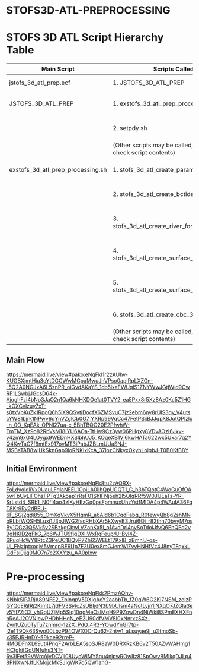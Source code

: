 # STOFS3D-ATL-PREPROCESSING

# STOFS 3D ATL Script Hierarchy Table

| Main Script | Scripts Called | Purpose |
|-------------|----------------|---------|
| jstofs_3d_atl_prep.ecf | 1. JSTOFS_3D_ATL_PREP | Main job script |
| JSTOFS_3D_ATL_PREP | 1. exstofs_3d_atl_prep_processing.sh | Main processing script |
|  | 2. setpdy.sh | Sets up date variables |
|  | (Other scripts may be called, need to check script contents) | |
| exstofs_3d_atl_prep_processing.sh | 1. stofs_3d_atl_create_param_nml.sh | Creates param.nml file |
|  | 2. stofs_3d_atl_create_bctides_in.sh | Creates bctides.in file |
|  | 3. stofs_3d_atl_create_river_forcing_nwm.sh | Creates river forcing from NWM |
|  | 4. stofs_3d_atl_create_surface_forcing_gfs.sh | Creates surface forcing from GFS |
|  | 5. stofs_3d_atl_create_surface_forcing_hrrr.sh | Creates surface forcing from HRRR |
|  | 6. stofs_3d_atl_create_obc_3dth_nudge.sh | Creates OBC 3DTH nudging |
|  | (Other scripts may be called, need to check script contents) | |

## Main Flow

https://mermaid.live/view#pako:eNqFkl1r2zAUhv-KUGBXjmtHju3oYtDGCWwMGpaMwuJhVPso0apIRpLXZGn--5Q2A0NGJxA6L5znPR_oiGvdAKaYS_1cb5lxaFWUqlS1ZNYWwJGtjWjd9CwRF1LSwbjJGcsD64x-AjoghFzi4bNo3JaO2n1Qa6kNHXDOe1at0TVY2_ea5Pxx8r5Xz8Az0Kc5Z1HG_kOXCvlzuy7xT-s0txVpKuZk1RpoQ6h5iX9QSvtjDocfX6ZMSvuC7jz2ebm6ny8rUlS3qy_V4utscYW81bjrk1NPwv6qYnVZglCb0G7_YXRp99VqCc47FetPSjjBJJqpX8JotQPlzlx_n_0O_KqEAk_OPNl27ua-c_5BhTBQO20E2PfwhW-TmTM_Xz9o82RbVsM18IYU6AOa-TtHw9Cz3yw06PHgxy8VDvAOzI6Jxv-v4zm9xG4LOygx9WEDnHXSlbhUJ5_KOqeXB1Vj6kwHATa622wx5Uxar7q2YQ4KwTaG7f6mtEx917ovMT3iPabJZBLmUUaSNJ-MSBaTAB8wjUkSknGap9loRNKIxKcA_37lozCNkyxOkyhLoigbJ-T0B0KfB8Y


## Initial Environment

https://mermaid.live/view#pako:eNqFk8tu2zAQRX-FoLdyoIdliVx0UauLFglaNEEL1OpiLA0lIhQpUGQT1_C_h3bTQotC4WoGuOfOA5wTbUyLlFOhzFPTg3Xkoap1rRsF01ShIFNj5eh2l5QIqRRf5W0JUEaTs-YR-SrLstd4_SRb1_N0fI4ao4zlKyHEzGq0psFpmnuxUhzYstfMIDA4p4WAuIA36FqT8Kr9Ry2dBEU-6F_SGj2gdj855_OmXqVkvX5HqmR_a6Ald6b1CqdFabq_R0fewyQb8g2shMNbRLbfWQSH5Luxj1J3pJIWG2fscRHbXAr5kXwyB3Jrui6Qi_r82thn70bvyM7osBy1CGz3QSVk5y2SBzkgCbwLVZanKa5l_o1AvoDrl4nySoTdoiJfvQ6EhQEd2v9gNKID2gFkG_7p6WJTU9fjgDXlIWxRgFeuprU-Byl4Z-6PuqHcWY8RtcZ3PeUC1BQyP7Zh65WELtT7KxlB_zBmnlJ-os-Ul_FNzIptxoqM5VmcpBE9Up7F2U0ex8mGJemWlZvyHNHfVz4J8nyTFqxkLGdFsi0jiq0MO7n7c2XXYzu_AA0pIxw

# Pre-processing

https://mermaid.live/view#pako:eNqFkk2PmzAQhv-KNbkSlPARjA89NFE2_ZbIngpV5DXjgAoY2aabbTb_fZ0qW6G2Kj7NSM_zeizPGYQqERjIRj2KimtL7jdFV3Si4cZsUBIjdN3b9bUlsm4aNotLyjn1jNXqO7JZGIa3ev5Yl7ZiQX_yhGqUZjMp5Siq10qgMeOslMqH9P9ZowDn4NiWki8SPmEXHXFnnReAJ2OVNIewPHDbHHqN_eE2U90dfVMV8I0xNnrxzSXz-ZvntUZu0TyTu7znmrd-1zZX_PdQ_4R3-YOwdYnGr7tp-l2e1T9Qk63Swo00LbzP94OWXOCrQu62-2ntw1_aLsuyae9j_uXtmoSb-x35PJRHnDY-5Rkae92rreP-4MGDFnXL69Jt4PnqF2ArbLEA5soSJR8aW0DRXRzKB6v2T50AZvWAHmg1HCtgkjfGdUNfuhs3NT-6v3lFet59VWrcAjvDCVji08UyoWlMY5qu4njpwROwIIz81SpOwyBMIkqDJLp48PNXwNJfLKMojcMkSJIgWK7o5QW1ahG-
